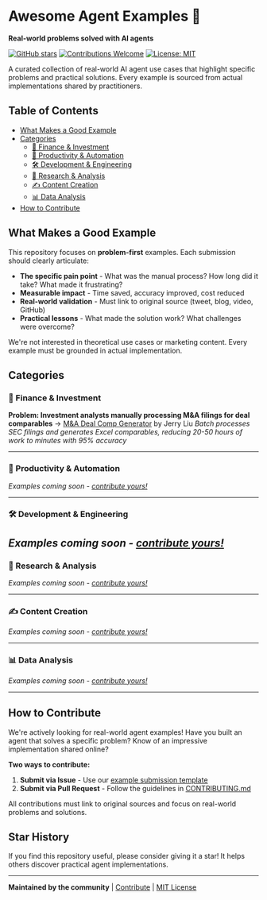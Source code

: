 # Awesome Agent Examples 🤖

**Real-world problems solved with AI agents**

[![GitHub stars](https://img.shields.io/github/stars/yourusername/awesome-agent-examples?style=social)](https://github.com/yourusername/awesome-agent-examples/stargazers)
[![Contributions Welcome](https://img.shields.io/badge/contributions-welcome-brightgreen.svg)](CONTRIBUTING.md)
[![License: MIT](https://img.shields.io/badge/License-MIT-yellow.svg)](LICENSE)

A curated collection of real-world AI agent use cases that highlight specific problems and practical solutions. Every example is sourced from actual implementations shared by practitioners.

## Table of Contents

- [What Makes a Good Example](#what-makes-a-good-example)
- [Categories](#categories)
  - [💼 Finance & Investment](#-finance--investment)
  - [📧 Productivity & Automation](#-productivity--automation)
  - [🛠️ Development & Engineering](#️-development--engineering)
  - [🔬 Research & Analysis](#-research--analysis)
  - [✍️ Content Creation](#️-content-creation)
  - [📊 Data Analysis](#-data-analysis)
- [How to Contribute](#how-to-contribute)

## What Makes a Good Example

This repository focuses on **problem-first** examples. Each submission should clearly articulate:

- **The specific pain point** - What was the manual process? How long did it take? What made it frustrating?
- **Measurable impact** - Time saved, accuracy improved, cost reduced
- **Real-world validation** - Must link to original source (tweet, blog, video, GitHub)
- **Practical lessons** - What made the solution work? What challenges were overcome?

We're not interested in theoretical use cases or marketing content. Every example must be grounded in actual implementation.

## Categories

### 💼 Finance & Investment

**Problem: Investment analysts manually processing M&A filings for deal comparables**
→ [M&A Deal Comp Generator](examples/finance/m-and-a-deal-comp.md) by Jerry Liu
*Batch processes SEC filings and generates Excel comparables, reducing 20-50 hours of work to minutes with 95% accuracy*

---

### 📧 Productivity & Automation

*Examples coming soon - [contribute yours!](CONTRIBUTING.md)*

---

### 🛠️ Development & Engineering

*Examples coming soon - [contribute yours!](CONTRIBUTING.md)*
---

### 🔬 Research & Analysis

*Examples coming soon - [contribute yours!](CONTRIBUTING.md)*

---

### ✍️ Content Creation

*Examples coming soon - [contribute yours!](CONTRIBUTING.md)*

---

### 📊 Data Analysis

*Examples coming soon - [contribute yours!](CONTRIBUTING.md)*

---

## How to Contribute

We're actively looking for real-world agent examples! Have you built an agent that solves a specific problem? Know of an impressive implementation shared online?

**Two ways to contribute:**

1. **Submit via Issue** - Use our [example submission template](.github/ISSUE_TEMPLATE/example-submission.md)
2. **Submit via Pull Request** - Follow the guidelines in [CONTRIBUTING.md](CONTRIBUTING.md)

All contributions must link to original sources and focus on real-world problems and solutions.

## Star History

If you find this repository useful, please consider giving it a star! It helps others discover practical agent implementations.

---

**Maintained by the community** | [Contribute](CONTRIBUTING.md) | [MIT License](LICENSE)
